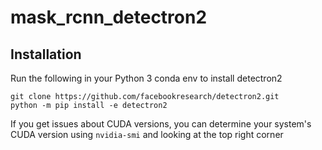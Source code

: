 # mask_rcnn_detectron2
## Installation
Run the following in your Python 3 conda env to install detectron2
```
git clone https://github.com/facebookresearch/detectron2.git
python -m pip install -e detectron2
```
If you get issues about CUDA versions, you can determine your system's CUDA version using `nvidia-smi` and looking at the top right corner

